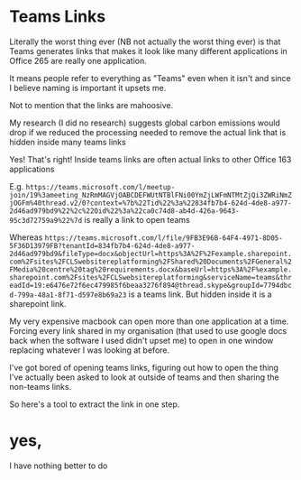 # Teams Links

Literally the worst thing ever (NB not actually the worst thing ever) is that Teams generates links that makes it look like many different applications in Office 265 are really one application. 

It means people refer to everything as "Teams" even when it isn't and since I believe naming is important it upsets me.

Not to mention that the links are mahoosive.

My research (I did no research) suggests global carbon emissions would drop if we reduced the processing needed to remove the actual link that is hidden inside many teams links

Yes! That's right! Inside teams links are often actual links to other Office 163 applications

E.g. `https://teams.microsoft.com/l/meetup-join/19%3ameeting_NzRmMAGVjOABCDEFWUtNTBlFNi00YmZjLWFmNTMtZjQi3ZWRiNmZjOGFm%40thread.v2/0?context=%7b%22Tid%22%3a%22834fb7b4-624d-4de8-a977-2d46ad979bd9%22%2c%22Oid%22%3a%22ca0c74d8-ab4d-426a-9643-95c3d72759a9%22%7d` is really a link to open teams

Whereas `https://teams.microsoft.com/l/file/9FB3E96B-64F4-4971-8D05-5F36D13979FB?tenantId=834fb7b4-624d-4de8-a977-2d46ad979bd9&fileType=docx&objectUrl=https%3A%2F%2Fexample.sharepoint.com%2Fsites%2FCLSwebsitereplatforming%2FShared%20Documents%2FGeneral%2FMedia%20centre%20tag%20requirements.docx&baseUrl=https%3A%2F%example.sharepoint.com%2Fsites%2FCLSwebsitereplatforming&serviceName=teams&threadId=19:e6476e72f6ec479985f6beaa3276f894@thread.skype&groupId=7794dbcd-799a-48a1-8f71-d597e8b69a23` is a teams link. But hidden inside it is a sharepoint link.

My very expensive macbook can open more than one application at a time. Forcing every link shared in my organisation (that used to use google docs back when the software I used didn't upset me) to open in one window replacing whatever I was looking at before.

I've got bored of opening teams links, figuring out how to open the thing I've actually been asked to look at outside of teams and then sharing the non-teams links.

So here's a tool to extract the link in one step.

# yes, 

I have nothing better to do   
